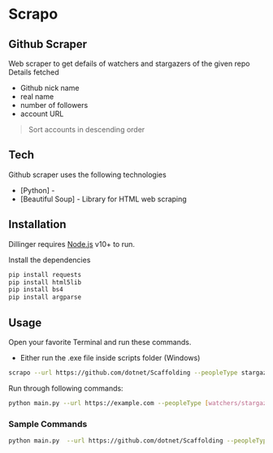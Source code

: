 # Scrapo
## Github Scraper



Web scraper to get defails of watchers and stargazers of the given repo
Details fetched
- Github nick name
- real name
- number of followers 
- account URL

> Sort accounts in descending order


## Tech

Github scraper uses the following technologies

- [Python] - 
- [Beautiful Soup] - Library for HTML web scraping


## Installation

Dillinger requires [Node.js](https://nodejs.org/) v10+ to run.

Install the dependencies

```sh
pip install requests
pip install html5lib
pip install bs4
pip install argparse
```



## Usage

Open your favorite Terminal and run these commands.

- Either run the .exe file inside scripts folder (Windows)
```sh
scrapo --url https://github.com/dotnet/Scaffolding --peopleType stargazers --outfile "results.csv"
```

Run through following commands:

```sh
python main.py --url https://example.com --peopleType [watchers/stargazers] --outfile [output CSV file path]
```

### Sample Commands
```sh
python main.py  --url https://github.com/dotnet/Scaffolding --peopleType stargazers
```



